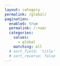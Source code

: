 ```yaml
---
layout: category
permalink: /global/
pagination: 
  enabled: true
  permalink: /:num/
  categories:
    values:
      - global
    matching: all
  # sort_field: 'title'
  # sort_reverse: false
---
```


